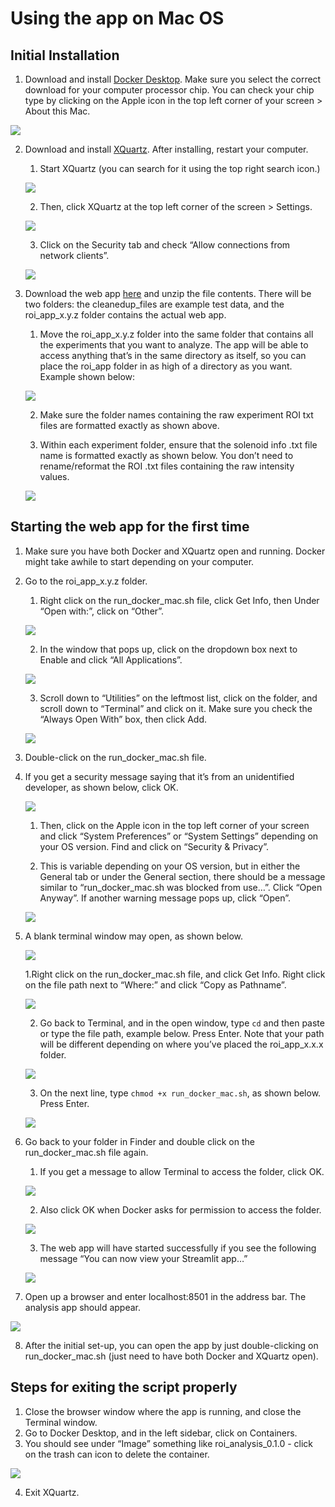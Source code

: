 # Using the app on Mac OS

## Initial Installation
1. Download and install [Docker Desktop](https://www.docker.com/products/docker-desktop/). Make sure you select the correct download for your computer processor chip. You can check your chip type by clicking on the Apple icon in the top left corner of your screen > About this Mac.

![](https://github.com/janeswh/ca_imaging_analysis/blob/main/docs/media/mac/mac1.png)

2. Download and install [XQuartz](https://www.xquartz.org/). After installing, restart your computer.

    1. Start XQuartz (you can search for it using the top right search icon.)

    ![](https://github.com/janeswh/ca_imaging_analysis/blob/main/docs/media/mac/mac2.png)


    2. Then, click XQuartz at the top left corner of the screen > Settings.

    ![](https://github.com/janeswh/ca_imaging_analysis/blob/main/docs/media/mac/mac3.png)

    3. Click on the Security tab and check “Allow connections from network clients”.

    ![](https://github.com/janeswh/ca_imaging_analysis/blob/main/docs/media/mac/mac4.png)

3. Download the web app [here](https://pitt-my.sharepoint.com/personal/cheetham_pitt_edu/_layouts/15/onedrive.aspx?id=%2Fpersonal%2Fcheetham%5Fpitt%5Fedu%2FDocuments%2FCheetham%20lab%2Froi%5Fanalysis%5Fapp%5Ftest%2Ezip&parent=%2Fpersonal%2Fcheetham%5Fpitt%5Fedu%2FDocuments%2FCheetham%20lab) and unzip the file contents. There will be two folders: the cleanedup_files are example test data, and the roi_app_x.y.z folder contains the actual web app. 

    1. Move the roi_app_x.y.z folder into the same folder that contains all the experiments that you want to analyze. The app will be able to access anything that’s in the same directory as itself, so you can place the roi_app folder in as high of a directory as you want. Example shown below:

    ![](https://github.com/janeswh/ca_imaging_analysis/blob/main/docs/media/mac/mac5.png)

    2. Make sure the folder names containing the raw experiment ROI txt files are formatted exactly as shown above.

    3. Within each experiment folder, ensure that the solenoid info .txt file name is formatted exactly as shown below. You don’t need to rename/reformat the ROI .txt files containing the raw intensity values.

    ![](https://github.com/janeswh/ca_imaging_analysis/blob/main/docs/media/mac/mac6.png)

## Starting the web app for the first time

1. Make sure you have both Docker and XQuartz open and running. Docker might take awhile to start depending on your computer.

2. Go to the roi_app_x.y.z folder.
    1. Right click on the run_docker_mac.sh file, click Get Info, then Under “Open with:”, click on “Other”.

    ![](https://github.com/janeswh/ca_imaging_analysis/blob/main/docs/media/mac/mac7.png)

    2. In the window that pops up, click on the dropdown box next to Enable and click “All Applications”.

    ![](https://github.com/janeswh/ca_imaging_analysis/blob/main/docs/media/mac/mac8.png)

    3. Scroll down to “Utilities” on the leftmost list, click on the folder, and scroll down to “Terminal” and click on it. Make sure you check the “Always Open With” box, then click Add.

    ![](https://github.com/janeswh/ca_imaging_analysis/blob/main/docs/media/mac/mac9.png)

3. Double-click on the run_docker_mac.sh file.

4. If you get a security message saying that it’s from an unidentified developer, as shown below, click OK.

    ![](https://github.com/janeswh/ca_imaging_analysis/blob/main/docs/media/mac/mac10.png)

    1. Then, click on the Apple icon in the top left corner of your screen and click “System Preferences” or “System Settings” depending on your OS version. Find and click on “Security & Privacy”.

    2. This is variable depending on your OS version, but in either the General tab or under the General section, there should be a message similar to “run_docker_mac.sh was blocked from use…”. Click “Open Anyway”. If another warning message pops up, click “Open”.

    ![](https://github.com/janeswh/ca_imaging_analysis/blob/main/docs/media/mac/mac11.png)

5. A blank terminal window may open, as shown below.

    ![](https://github.com/janeswh/ca_imaging_analysis/blob/main/docs/media/mac/mac12.png)


    1.Right click on the run_docker_mac.sh file, and click Get Info. Right click on the file path next to “Where:” and click “Copy as Pathname”.

    ![](https://github.com/janeswh/ca_imaging_analysis/blob/main/docs/media/mac/mac13.png)

    2. Go back to Terminal, and in the open window, type `cd` and then paste or type the file path, example below. Press Enter. Note that your path will be different depending on where you’ve placed the roi_app_x.x.x folder.

    ![](https://github.com/janeswh/ca_imaging_analysis/blob/main/docs/media/mac/mac14.png)

    3. On the next line, type `chmod +x run_docker_mac.sh`, as shown below. Press Enter.

    ![](https://github.com/janeswh/ca_imaging_analysis/blob/main/docs/media/mac/mac15.png)

6. Go back to your folder in Finder and double click on the run_docker_mac.sh file again.

    1. If you get a message to allow Terminal to access the folder, click OK.

    ![](https://github.com/janeswh/ca_imaging_analysis/blob/main/docs/media/mac/mac16.png)

    2. Also click OK when Docker asks for permission to access the folder.

    ![](https://github.com/janeswh/ca_imaging_analysis/blob/main/docs/media/mac/mac17.png)

    3. The web app will have started successfully if you see the following message “You can now view your Streamlit app…”

    ![](https://github.com/janeswh/ca_imaging_analysis/blob/main/docs/media/mac/mac18.png)

7. Open up a browser and enter localhost:8501 in the address bar. The analysis app should appear.

![](https://github.com/janeswh/ca_imaging_analysis/blob/main/docs/media/mac/mac19.png)

8. After the initial set-up, you can open the app by just double-clicking on run_docker_mac.sh (just need to have both Docker and XQuartz open).

## Steps for exiting the script properly

1. Close the browser window where the app is running, and close the Terminal window.
2. Go to Docker Desktop, and in the left sidebar, click on Containers.
3. You should see under “Image” something like roi_analysis_0.1.0 - click on the trash can icon to delete the container.

![](https://github.com/janeswh/ca_imaging_analysis/blob/main/docs/media/mac/mac20.png)

4. Exit XQuartz.















